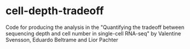 # cell-depth-tradeoff
Code for producing the analysis in the "Quantifying the tradeoff between sequencing depth and cell number in single-cell RNA-seq" by Valentine Svensson, Eduardo Beltrame and Lior Pachter
